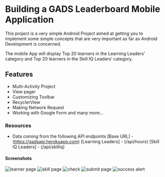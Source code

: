 # Building a GADS Leaderboard Mobile Application

This project is a very simple Android Project aimed at getting you to implement some simple concepts 
that are very important as far as Android Development is concerned.

The mobile App will display Top 20 learners in the Learning Leaders’ category and 
Top 20 learners in the Skill IQ Leaders’ category.

## Features 
- Multi-Activity Project
- View pager
- Customizing Toolbar
- RecyclerView
- Making Network Request
- Working with Google Form and many more...

### Resources
- Data coming from the following API endpoints
[Base URL] - (https://gadsapi.herokuapp.com)
[Learning Leaders] - (/api/hours)
[Skill IQ Leaders] - (/api/skilliq)

#### Screenshots
![learner page](images/learner.png)
![skill page](images/skills.png)
![check](images/check.png)
![submit page](images/submit.png)
![success alert](images/success.png)

